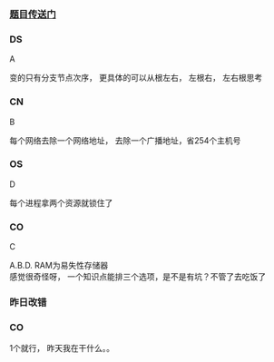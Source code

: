 ### [题目传送门](https://mp.weixin.qq.com/s/OtF9lVfhtgiEZ4e_U4sh6w)

### DS  
A  

变的只有分支节点次序， 更具体的可以从根左右， 左根右， 左右根思考 
### CN  
B 

每个网络去除一个网络地址， 去除一个广播地址，省254个主机号
### OS  
D  
  
每个进程拿两个资源就锁住了 
### CO  
C


A.B.D. RAM为易失性存储器  
感觉很奇怪呀， 一个知识点能排三个选项，是不是有坑？不管了去吃饭了
### 昨日改错  
### CO
1个就行， 昨天我在干什么。。
